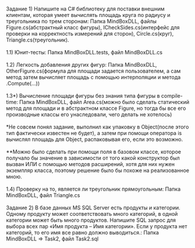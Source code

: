<br>Задание 1) Напишите на C# библиотеку для поставки внешним клиентам, которая умеет вычислять площадь круга по радиусу и треугольника по трем сторонам: Папка MindBoxDLL,
файлы Figure.cs(абстрактный класс фигуры), ICheckSides.cs(интерфейс для проверки на корректность измерений для сторон), Circle.cs(круг), Triangle.cs(треугольник).</br>
<br>1.1) Юнит-тесты: Папка MindBoxDLL.tests, файл MindBoxDLL.cs</br>
<br>1.2) Легкость добавления других фигур: Папка MindBoxDLL, OtherFigure.cs(формула для площади задается пользователем, а сам метод затем вычисляет площадь с помощью интерполяции и метода .Compute(...))</br>
<br>1.3*) Вычисление площади фигуры без знания типа фигуры в compile-time: Папка MindBoxDLL, файл Area.cs(можно было сделать статический метод для площади и в абстрактном классе Figure, но тогда бы все его производные классы его унаследовали, чего делать не хотелось)</br>
<br>*Не совсем понял задание, выполнил как упаковку в Object(после этого тип фактически известен не будет), а затем при помощи оператора is вычислял площадь для Object, распаковывая его, если это возможно.</br>
<br>**Можно было сделать при помощи поля в базовом классе, которое получало бы значение в зависимости от того какой конструктор был вызван ИЛИ с помощью методов расширений, хотя для них нужен экземпляр класса, поэтому решение было бы похоже на реализованное мною.</br>
<br>1.4) Проверку на то, является ли треугольник прямоугольным: Папка MindBoxDLL, файл Triangle.cs</br>
<br>Задание 2) В базе данных MS SQL Server есть продукты и категории. Одному продукту может соответствовать много категорий, в одной категории может быть много продуктов. Напишите SQL запрос для выбора всех пар «Имя продукта – Имя категории». Если у продукта нет категорий, то его имя все равно должно выводиться.: Папка MindBoxDLL => Task2, файл Task2.sql</br>
